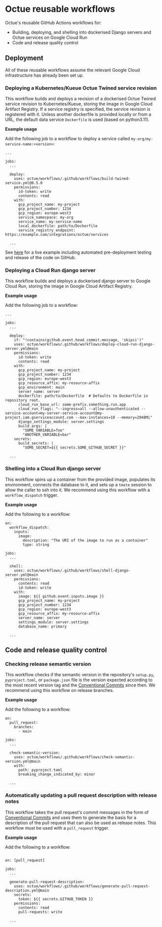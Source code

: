 # Octue reusable workflows
Octue's reusable GitHub Actions workflows for:
- Building, deploying, and shelling into dockerised Django servers and Octue services on Google Cloud Run
- Code and release quality control

## Deployment
All of these reusable workflows assume the relevant Google Cloud infrastructure has already been set up.

### Deploying a Kubernetes/Kueue Octue Twined service revision
This workflow builds and deploys a revision of a dockerised Octue Twined service revision to Kubernetes/Kueue, storing 
the image in Google Cloud Artifact Registry. If a service registry is specified, the service revision is registered with
it. Unless another dockerfile is provided locally or from a URL, the default data service `Dockerfile` is used (based 
on python3.11).

**Example usage**

Add the following job to a workflow to deploy a service called `my-org/my-service-name:<version>`:

```shell
...

jobs:
  ...
  
  deploy:
    uses: octue/workflows/.github/workflows/build-twined-service.yml@0.5.0
    permissions:
      id-token: write
      contents: read
    with:
      gcp_project_name: my-project
      gcp_project_number: 1234
      gcp_region: europe-west3
      service_namespace: my-org
      service_name: my-service-name
      local_dockerfile: path/to/Dockerfile
      service_registry_endpoint: https://example.com/integrations/octue/services

  ...
```

See [here](https://github.com/octue/example-service-kueue/blob/main/.github/workflows/release.yml) for a live example
including automated pre-deployment testing and release of the code on GitHub.

### Deploying a Cloud Run django server
This workflow builds and deploys a dockerised django server to Google Cloud Run, storing the image in Google Cloud 
Artifact Registry.

**Example usage**

Add the following job to a workflow:

```shell
...

jobs:
  ...
  
  deploy:
    if: "!contains(github.event.head_commit.message, 'skipci')"
    uses: octue/workflows/.github/workflows/deploy-cloud-run-django-server.yml@main
    permissions:
      id-token: write
      contents: read
    with:
      gcp_project_name: my-project
      gcp_project_number: 1234
      gcp_region: europe-west3
      gcp_resource_affix: my-resource-affix
      gcp_environment: main
      server_name: server
      dockerfile: path/to/Dockerfile  # Defaults to Dockerfile in repository root.
      cloud_run_base_url: some-prefix.something.run.app
      cloud_run_flags: "--ingress=all --allow-unauthenticated --service-account=my-server-service-account@my-project.iam.gserviceaccount.com --max-instances=10 --memory=2048Mi"
      django_settings_module: server.settings
      build_args: |
        "SOME_VARIABLE=foo"
        "ANOTHER_VARIABLE=bar"
    secrets:
      build_secrets: |
        "SOME_SECRET=${{ secrets.SOME_GITHUB_SECRET }}"
  
  ...
```


### Shelling into a Cloud Run django server
This workflow spins up a container from the provided image, populates its environment, connects the database to it, and
sets up a `tmate` session to allow the caller to ssh into it. We recommend using this workflow with a 
`workflow_dispatch` trigger.

**Example usage**

Add the following to a workflow:

```shell
on:
  workflow_dispatch:
    inputs:
      image:
        description: "The URI of the image to run as a container"
        type: string

jobs:
  ...
  
  shell:
    uses: octue/workflows/.github/workflows/shell-django-server.yml@main
    permissions:
      contents: read
      id-token: write
    with:
      image: ${{ github.event.inputs.image }}
      gcp_project_name: my-project
      gcp_project_number: 1234
      gcp_region: europe-west3
      gcp_resource_affix: my-resource-affix
      server_name: server
      settings_module: server.settings
      database_name: primary

  ...      
```

## Code and release quality control

### Checking release semantic version
This workflow checks if the semantic version in the repository's `setup.py`, `pyproject.toml`, or `package.json` file
is the version expected according to the most recent version tag and the 
[Conventional Commits](https://www.conventionalcommits.org/en/v1.0.0/) since then. We recommend using this workflow on
release branches.

**Example usage**

Add the following to a workflow:

```shell
on:
  pull_request:
    branches:
      - main
      
jobs:
  ...
  
  check-semantic-version:
    uses: octue/workflows/.github/workflows/check-semantic-version.yml@main
    with:
      path: pyproject.toml
      breaking_change_indicated_by: minor
  
  ...
```      

### Automatically updating a pull request description with release notes
This workflow takes the pull request's commit messages in the form of 
[Conventional Commits](https://www.conventionalcommits.org/en/v1.0.0/) and uses them to generate the basis for a 
description of the pull request that can also be used as release notes. This workflow must be used with a `pull_request`
trigger.

**Example usage**

Add the following to a workflow:

```shell

on: [pull_request]

jobs:
  ...
  
  generate-pull-request-description:
    uses: octue/workflows/.github/workflows/generate-pull-request-description.yml@main
    secrets:
      token: ${{ secrets.GITHUB_TOKEN }}
    permissions:
      contents: read
      pull-requests: write

  ...     
```
